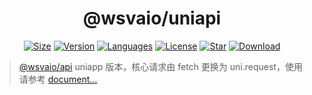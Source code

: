 <center>

# @wsvaio/uniapi

[![Size](https://img.shields.io/bundlephobia/minzip/@wsvaio/uniapi/latest)](https://www.npmjs.com/package/@wsvaio/uniapi) [![Version](https://img.shields.io/npm/v/@wsvaio/uniapi)](https://www.npmjs.com/package/@wsvaio/uniapi) [![Languages](https://img.shields.io/github/languages/top/wsvaio/uniapi)](https://www.npmjs.com/package/@wsvaio/uniapi) [![License](https://img.shields.io/npm/l/@wsvaio/uniapi)](https://www.npmjs.com/package/@wsvaio/uniapi) [![Star](https://img.shields.io/github/stars/wsvaio/uniapi)](https://github.com/wsvaio/uniapi) [![Download](https://img.shields.io/npm/dm/@wsvaio/uniapi)](https://www.npmjs.com/package/@wsvaio/uniapi)

</center>

> [@wsvaio/api](https://www.npmjs.com/package/@wsvaio/uniapi) uniapp 版本，核心请求由 fetch 更换为 uni.request，使用请参考 [document...](https://www.npmjs.com/package/@wsvaio/uniapi)
